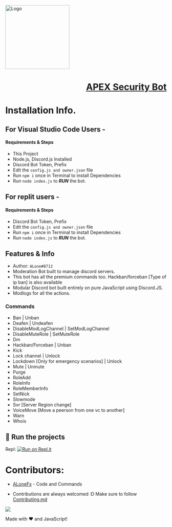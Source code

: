 <p align="left">
  <a href="https://github.com/alonefx/APEX-Security">
    <img src="https://cdn.discordapp.com/attachments/840575961619103786/840576727108943932/1620479499119.png" alt="Logo" width="200" height="200">
    <h1 align="right">APEX Security Bot</h1>
  </a> 

# Installation Info.

## For Visual Studio Code Users -  
#### Requirements & Steps
* This Project
* Node.js, Discord.js Installed
* Discord Bot Token, Prefix
* Edit the `config.js and owner.json` file
* Run `npm i` once in Terminal to install Dependencies
* Run `node index.js` to ***RUN*** the bot.

## For replit users -
#### Requirements & Steps
* Discord Bot Token, Prefix
* Edit the `config.js and owner.json` file
* Run `npm i` once in Terminal to install Dependencies
* Run `node index.js` to ***RUN*** the bot.


## Features & Info
* Author: `ALone#8712`
* Moderation Bot built to manage discord servers.
* This bot has all the premium commands too. Hackban/forceban [Type of ip ban] is also available
* Modular Discord bot built entirely on pure JavaScript using Discord.JS.
* Modlogs for all the actions.

### Commands
* Ban | Unban
* Deafen | Undeafen
* DisableModLogChannel | SetModLogChannel
* DisableMuteRole | SetMuteRole
* Dm 
* Hackban/Forceban | Unban
* Kick
* Lock channel | Unlock
* Lockdown [Only for emergency scenarios] | Unlock
* Mute | Unmute
* Purge
* RoleAdd
* RoleInfo
* RoleMemberInfo
* SetNick
* Slowmode
* Svr [Server Region change]
* VoiceMove [Move a peerson from one vc to another]
* Warn
* Whois

## 💨 Run the projects

Repl: [![Run on Repl.it](https://repl.it/badge/github/SudhanPlayz/Discord-MusicBot)](https://repl.it/github/alonefx/APEX-Security)

# Contributors:
 * [ALoneFx](https://github.com/alonefx) - Code and Commands
 
 * Contributions are always welcomed :D Make sure to follow [Contributing.md](/CONTRIBUTING.md)

<a href="https://github.com/alonefx/APEX-Security/graphs/contributors">
  <img src="https://contributors-img.web.app/image?repo=alonefx/APEX-Security" />
</a>

Made with :heart: and JavaScript!
